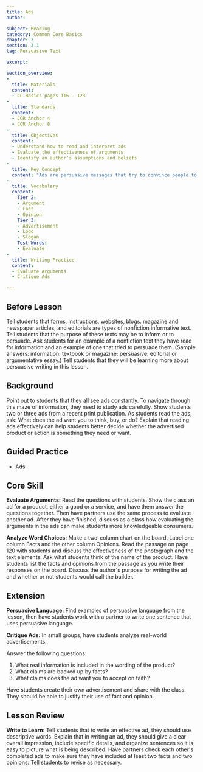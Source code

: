 ```yaml
---
title: Ads
author:

subject: Reading
category: Common Core Basics
chapter: 3
section: 3.1
tag: Persuasive Text

excerpt:

section_overview:
-
  title: Materials
  content:
  - CC-Basics pages 116 - 123
-
  title: Standards
  content:
  - CCR Anchor 4
  - CCR Anchor 8
-
  title: Objectives
  content:
  - Understand how to read and interpret ads
  - Evaluate the effectiveness of arguments
  - Identify an author’s assumptions and beliefs
-
  title: Key Concept
  content: "Ads are persuasive messages that try to convince people to buy or use something or to think or act in a certain way."
-
  title: Vocabulary
  content:
    Tier 2:
    - Argument
    - Fact
    - Opinion
    Tier 3:
    - Advertisement
    - Logo
    - Slogan
    Test Words:
    - Evaluate
-
  title: Writing Practice
  content:
  - Evaluate Arguments
  - Critique Ads

---
```

## Before Lesson

Tell students that forms, instructions, websites, blogs. magazine and newspaper articles, and editorials are types of nonfiction informative text. Tell students that the purpose of these texts may be to inform or to persuade. Ask students for an example of a nonfiction text they have read for information and an example of one that tried to persuade them. (Sample answers: information: textbook or magazine; persuasive: editorial or argumentative essay.) Tell students that they will be learning more about persuasive writing in this lesson.

## Background

Point out to students that they all see ads constantly. To navigate through this maze of information, they need to study ads carefully. Show students two or three ads from a recent print publication. As students read the ads, ask: What does the ad want you to think, buy, or do? Explain that reading ads effectively can help students better decide whether the advertised product or action is something they need or want.

## Guided Practice

- Ads

## Core Skill

**Evaluate Arguments:** Read the questions with students. Show the class an ad for a product, either a good or a service, and have them answer the questions together. Then have partners use the same process to evaluate another ad. After they have finished, discuss as a class how evaluating the arguments in the ads can make students more knowledgeable consumers.

**Analyze Word Choices:** Make a two-column chart on the board. Label one column Facts and the other column Opinions. Read the passage on page 120 with students and discuss the effectiveness of the photograph and the text elements. Ask what students think of the name of the product. Have students list the facts and opinions from the passage as you write their responses on the board. Discuss the author's purpose for writing the ad and whether or not students would call the builder.

## Extension

**Persuasive Language:** Find examples of persuasive language from the lesson, then have students work with a partner to write one sentence that uses persuasive language.

**Critique Ads:** In small groups, have students analyze real-world advertisements.

Answer the following questions:

1. What real information is included in the wording of the product?
2. What claims are backed up by facts?
3. What claims does the ad want you to accept on faith?

Have students create their own advertisement and share with the class. They should be able to justify their use of fact and opinion.
## Lesson Review

**Write to Learn:** Tell students that to write an effective ad, they should use descriptive words. Explain that in writing an ad, they should give a clear overall impression, include specific details, and organize sentences so it is easy to picture what is being described. Have partners check each other's completed ads to make sure they have included at least two facts and two opinions. Tell students to revise as necessary.
